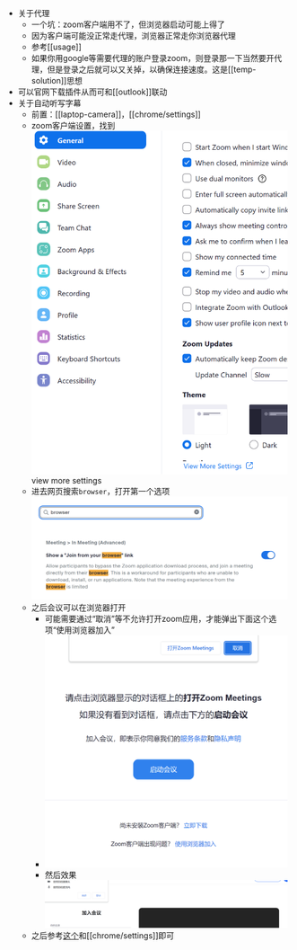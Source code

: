 - 关于代理
  - 一个坑：zoom客户端用不了，但浏览器启动可能上得了
  - 因为客户端可能没正常走代理，浏览器正常走你浏览器代理
  - 参考[[usage]]
  - 如果你用google等需要代理的账户登录zoom，则登录那一下当然要开代理，但是登录之后就可以又关掉，以确保连接速度。这是[[temp-solution]]思想
- 可以官网下载插件从而可和[[outlook]]联动
- 关于自动听写字幕
  - 前置：[[laptop-camera]]，[[chrome/settings]]
  - zoom客户端设置，找到![](view-more-settings.png) view more settings
  - 进去网页搜索`browser`，打开第一个选项 ![](enable-joining-from-browser.png)
  - 之后会议可以在浏览器打开
    - 可能需要通过“取消”等不允许打开zoom应用，才能弹出下面这个选项“使用浏览器加入”
    - ![](join-from-browser-option.png)
    - 然后效果![](join-from-browser.png)
  - 之后参考[这个](https://zhuanlan.zhihu.com/p/346845837)和[[chrome/settings]]即可